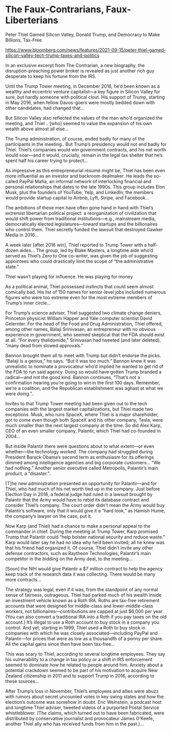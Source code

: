 # The Faux-Contrarians, Faux-Liberterians

Peter Thiel Gamed Silicon Valley, Donald Trump, and Democracy to Make Billions, Tax-Free

https://www.bloomberg.com/news/features/2021-09-15/peter-thiel-gamed-silicon-valley-tech-trump-taxes-and-politics

In an exclusive excerpt from The Contrarian, a new biography, the
disruption-preaching power broker is revealed as just another rich guy
desperate to keep his fortune from the IRS.

Until the Trump Tower meeting, in December 2016, he’d been known as a
wealthy and eccentric venture capitalist—a key figure in Silicon
Valley for sure, but hardly someone with political clout. His support
of Trump, starting in May 2016, when fellow Davos-goers were mostly
bedded down with other candidates, had changed that...

But Silicon Valley also reflected the values of the man who’d
organized the meeting, and Thiel .. [who] seemed to value the
expansion of his own wealth above almost all else...

The Trump administration, of course, ended badly for many of the
participants in the meeting.. But Trump’s presidency would not end
badly for Thiel. Thiel’s companies would win government contracts, and
his net worth would soar—and it would, crucially, remain in the legal
tax shelter that he’s spent half his career trying to protect...
 
As impressive as this entrepreneurial résumé might be, Thiel has been
even more influential as an investor and backroom dealmaker. He leads
the so-called PayPal Mafia, an informal network of interlocking
financial and personal relationships that dates to the late
1990s. This group includes Elon Musk, plus the founders of YouTube,
Yelp, and LinkedIn; the members would provide startup capital to
Airbnb, Lyft, Stripe, and Facebook...

The ambitions of these men have often gone hand in hand with Thiel’s
extremist libertarian political project: a reorganization of
civilization that would shift power from traditional
institutions—e.g., mainstream media, democratically elected
legislatures—toward startups and the billionaires who control
them. Thiel secretly funded the lawsuit that destroyed Gawker Media in
2016...

A week later [after 2016 win], Thiel reported to Trump Tower with a
half-dozen aides... The group, led by Blake Masters, a longtime aide
who’d served as Thiel’s Zero to One co-writer, was given the job of
suggesting appointees who could drastically limit the scope of “the
administrative state.”

Thiel wasn’t playing for influence. He was playing for money

As a political animal, Thiel possessed instincts that could seem
almost comically bad. His list of 150 names for senior-level jobs
included numerous figures who were too extreme even for the most
extreme members of Trump’s inner circle...

For Trump’s science adviser, Thiel suggested two climate change
deniers, Princeton physicist William Happer and Yale computer
scientist David Gelernter. For the head of the Food and Drug
Administration, Thiel offered, among other names, Balaji Srinivasan,
an entrepreneur with no obvious experience in government, who seemed
skeptical that the FDA should exist at all. “For every thalidomide,”
Srinivasan had tweeted (and later deleted), “many dead from slowed
approvals.”

Bannon brought them all to meet with Trump but didn’t endorse the
picks. “Balaji is a genius,” he says. “But it was too much.” Bannon
knew it was unrealistic to nominate a provocateur who’d implied he
wanted to get rid of the FDA to run said agency. Doing so would have
gotten Trump branded a radical—and not the good kind. Bannon
continues, “That’s not a confirmation hearing you’re going to win in
the first 100 days. Remember, we’re a coalition, and the Republican
establishment was aghast at what we were doing.”..
 
Invites to that Trump Tower meeting had been given out to the tech
companies with the largest market capitalizations, but Thiel made two
exceptions. Musk, who runs SpaceX, where Thiel is a major shareholder,
got to come even though both SpaceX and his other company, Tesla, were
much smaller than the next largest company at the time. So did Alex
Karp, CEO of an even smaller company, Palantir, which Thiel had
co-founded in 2004...

But inside Palantir there were questions about to what extent—or even
whether—the technology worked. The company had struggled during
President Barack Obama’s second term as enthusiasm for its offerings
dimmed among intelligence agencies and big corporate customers... “We
had nothing.” Another senior executive called Metropolis, Palantir’s
main product, a “disaster.”..

[T]he new administration presented an opportunity for Palantir—and for
Thiel, who had much of his net worth tied up in the company. Just
before Election Day in 2016, a federal judge had ruled in a lawsuit
brought by Palantir that the Army would have to rebid its database
contract and consider Thiel’s company. The court order didn’t mean the
Army would buy Palantir’s software, only that it would give it a “hard
look,” as Hamish Hume, the company’s lawyer on the case, put it.

Now Karp (and Thiel) had a chance to make a personal appeal to the
commander in chief. During the meeting at Trump Tower, Karp promised
Trump that Palantir could “help bolster national security and reduce
waste.” Karp would later say he had no idea why he’d been invited; all
he knew was that his friend had organized it. Of course, Thiel didn’t
invite any other defense contractors, such as Raytheon Technologies,
Palantir’s main competitor in the bidding on the Army deal, to the
meeting...

[Soon] the NIH would give Palantir a $7 million contract to help the
agency keep track of the research data it was collecting. There would
be many more contracts...

The strategy was legal, even if it was, from the standpoint of any
normal sense of fairness, outrageous. Thiel had parked much of his
wealth inside an investment vehicle known as a Roth IRA. Roths are
tax-free retirement accounts that were designed for middle-class and
lower-middle-class workers, not billionaires—contributions are capped
at just $6,000 per year. (You can also convert a traditional IRA into
a Roth if you pay taxes on the old account.) It’s illegal to use a
Roth account to buy stock in a company you control. And yet, starting
in 1999, Thiel used a Roth to buy stock in companies with which he was
closely associated—including PayPal and Palantir—for prices that were
as low as a thousandth of a penny per share. All the capital gains
since then have been tax-free...

This was scary to Thiel, according to several longtime employees. They
say his vulnerability to a change in tax policy or a shift in IRS
enforcement seemed to dominate how he related to people around
him. Anxiety about a potential crackdown seemed to be part of his
motivation to acquire New Zealand citizenship in 2011 and to support
Trump in 2016, according to these sources...

After Trump’s loss in November, Thiel’s employees and allies were
abuzz with rumors about secret uncounted votes in key swing states and
how the election’s outcome was somehow in doubt. Eric Weinstein, a
podcast host and longtime Thiel adviser, tweeted videos of a purported
Postal Service whistleblower. (The claims, which turned out to have
been fabricated, were distributed by conservative journalist and
provocateur James O’Keefe, another Thiel ally who has received funds
from him in the past.)...
 

